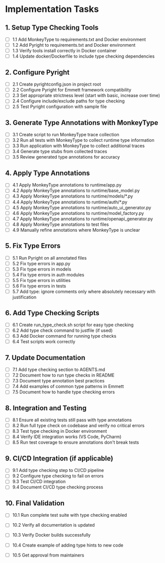 # Implementation Tasks

## 1. Setup Type Checking Tools

- [ ] 1.1 Add MonkeyType to requirements.txt and Docker environment
- [ ] 1.2 Add Pyright to requirements.txt and Docker environment
- [ ] 1.3 Verify tools install correctly in Docker container
- [ ] 1.4 Update docker/Dockerfile to include type checking dependencies

## 2. Configure Pyright

- [ ] 2.1 Create pyrightconfig.json in project root
- [ ] 2.2 Configure Pyright for Emmett framework compatibility
- [ ] 2.3 Set appropriate strictness level (start with basic, increase over time)
- [ ] 2.4 Configure include/exclude paths for type checking
- [ ] 2.5 Test Pyright configuration with sample file

## 3. Generate Type Annotations with MonkeyType

- [ ] 3.1 Create script to run MonkeyType trace collection
- [ ] 3.2 Run all tests with MonkeyType to collect runtime type information
- [ ] 3.3 Run application with MonkeyType to collect additional traces
- [ ] 3.4 Generate type stubs from collected traces
- [ ] 3.5 Review generated type annotations for accuracy

## 4. Apply Type Annotations

- [ ] 4.1 Apply MonkeyType annotations to runtime/app.py
- [ ] 4.2 Apply MonkeyType annotations to runtime/base_model.py
- [ ] 4.3 Apply MonkeyType annotations to runtime/models/*.py
- [ ] 4.4 Apply MonkeyType annotations to runtime/auth/*.py
- [ ] 4.5 Apply MonkeyType annotations to runtime/auto_ui_generator.py
- [ ] 4.6 Apply MonkeyType annotations to runtime/model_factory.py
- [ ] 4.7 Apply MonkeyType annotations to runtime/openapi_generator.py
- [ ] 4.8 Apply MonkeyType annotations to test files
- [ ] 4.9 Manually refine annotations where MonkeyType is unclear

## 5. Fix Type Errors

- [ ] 5.1 Run Pyright on all annotated files
- [ ] 5.2 Fix type errors in app.py
- [ ] 5.3 Fix type errors in models
- [ ] 5.4 Fix type errors in auth modules
- [ ] 5.5 Fix type errors in utilities
- [ ] 5.6 Fix type errors in tests
- [ ] 5.7 Add type: ignore comments only where absolutely necessary with justification

## 6. Add Type Checking Scripts

- [ ] 6.1 Create run_type_check.sh script for easy type checking
- [ ] 6.2 Add type check command to justfile (if used)
- [ ] 6.3 Add Docker command for running type checks
- [ ] 6.4 Test scripts work correctly

## 7. Update Documentation

- [ ] 7.1 Add type checking section to AGENTS.md
- [ ] 7.2 Document how to run type checks in README
- [ ] 7.3 Document type annotation best practices
- [ ] 7.4 Add examples of common type patterns in Emmett
- [ ] 7.5 Document how to handle type checking errors

## 8. Integration and Testing

- [ ] 8.1 Ensure all existing tests still pass with type annotations
- [ ] 8.2 Run full type check on codebase and verify no critical errors
- [ ] 8.3 Test type checking in Docker environment
- [ ] 8.4 Verify IDE integration works (VS Code, PyCharm)
- [ ] 8.5 Run test coverage to ensure annotations don't break tests

## 9. CI/CD Integration (if applicable)

- [ ] 9.1 Add type checking step to CI/CD pipeline
- [ ] 9.2 Configure type checking to fail on errors
- [ ] 9.3 Test CI/CD integration
- [ ] 9.4 Document CI/CD type checking process

## 10. Final Validation

- [ ] 10.1 Run complete test suite with type checking enabled
- [ ] 10.2 Verify all documentation is updated
- [ ] 10.3 Verify Docker builds successfully
- [ ] 10.4 Create example of adding type hints to new code
- [ ] 10.5 Get approval from maintainers

